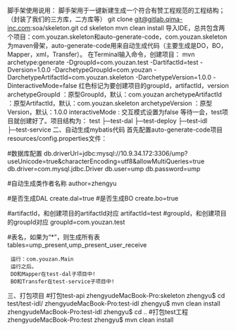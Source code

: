 脚手架使用说用：
脚手架用于一键新建生成一个符合有赞工程规范的工程结构； （封装了我们的三方库，二方库等）
git clone git@gitlab.qima-inc.com:soa/skeleton.git
cd skeleton
mvn clean install
     导入IDE，总共包含两个项目：com.youzan.skeleton和auto-generate-code，com.youzan.skeleton为maven骨架，auto-generate-code用来自动生成代码（主要生成是DO，BO，Mapper，xml，Transfer）。
     在Terminal输入命令，创建项目：
mvn archetype:generate -DgroupId=com.youzan.test -DartifactId=test -Dversion=1.0.0 -DarchetypeGroupId=com.youzan -DarchetypeArtifactId=com.youzan.skeleton -DarchetypeVersion=1.0.0 -DinteractiveMode=false
     红色标记为要创建项目的groupId，artifactId，version
      archetypeGroupId    ：原型GroupId，默认：com.youzan
     archetypeArtifactId   ：原型ArtifactId，默认：com.youzan.skeleton
     archetypeVersion     ：原型Version，默认：1.0.0
     interactiveMode        :  交互模式设置为false
     等待一会，test项目就创建好了。项目结构为：
     test
     ├─test-dal
     ├─test-deploy
     ├─test-idl
     ├─test-service
二、自动生成mybatis代码
     首先配置auto-generate-code项目resources/config.properties文件：

#数据库配置
db.driverUrl=jdbc\:mysql\://10.9.34.172\:3306/ump?useUnicode\=true&characterEncoding\=utf8&allowMultiQueries\=true
db.driver=com.mysql.jdbc.Driver
db.user=ump
db.password=ump

#自动生成类作者名称
author=zhengyu

#是否生成DAL
create.dal=true
#是否生成BO
create.bo=true

#artifactId，和创建项目的artifactId对应
artifactId=test
#groupId，和创建项目的groupId对应
groupId=com.youzan.test

#表名，如果为“*”，则生成所有表
tables=ump_present,ump_present_user_receive

     运行：com.youzan.Main
     运行之后。
     DO和Mapper在test-dal子项目中!
     BO和Transfer在test-service子项目中!
三、打包项目
#打包test-api
zhengyudeMacBook-Pro:skeleton zhengyu$ cd test/test-idl/
zhengyudeMacBook-Pro:test-idl zhengyu$ mvn clean install
zhengyudeMacBook-Pro:test-idl zhengyu$ cd ..
#打包test工程
zhengyudeMacBook-Pro:test zhengyu$ mvn clean install